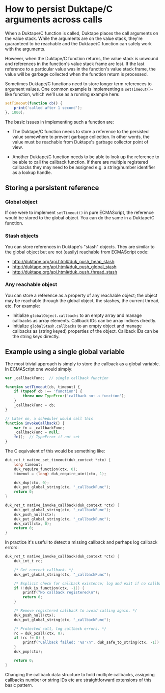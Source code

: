 # How to persist Duktape/C arguments across calls

When a Duktape/C function is called, Duktape places the call arguments on the
value stack.  While the arguments are on the value stack, they're guaranteed
to be reachable and the Duktape/C function can safely work with the arguments.

However, when the Duktape/C function returns, the value stack is unwound and
references in the function's value stack frame are lost.  If the last reference
to a particular value was in the function's value stack frame, the value will
be garbage collected when the function return is processed.

Sometimes Duktape/C functions need to store longer term references to argument
values.  One common example is implementing a `setTimeout()`-like function,
which we'll use as a running example here:

```js
setTimeout(function cb() {
    print('called after 1 second');
}, 1000);
```

The basic issues in implementing such a function are:

* The Duktape/C function needs to store a reference to the persisted value
  somewhere to prevent garbage collection.  In other words, the value must
  be reachable from Duktape's garbage collector point of view.

* Another Duktape/C function needs to be able to look up the reference to
  be able to call the callback function.  If there are multiple registered
  callbacks they may need to be assigned e.g. a string/number identifier as
  a lookup handle.

## Storing a persistent reference

### Global object

If one were to implement `setTimeout()` in pure ECMAScript, the reference
would be stored to the global object.  You can do the same in a Duktape/C
function.

### Stash objects

You can store references in Duktape's "stash" objects.  They are similar to
the global object but are not (easily) reachable from ECMAScript code:

- <http://duktape.org/api.html#duk_push_heap_stash>
- <http://duktape.org/api.html#duk_push_global_stash>
- <http://duktape.org/api.html#duk_push_thread_stash>

### Any reachable object

You can store a reference as a property of any reachable object; the object
may be reachable through the global object, the stashes, the current thread,
etc.  For example:

- Initialize `globalObject.callbacks` to an empty array and manage callbacks
  as array elements.  Callback IDs can be array indices directly.
- Initialize `globalStash.callbacks` to an empty object and manage callbacks
  as (string keyed) properties of the object.  Callback IDs can be the string
  keys directly.

## Example using a single global variable

The most trivial approach is simply to store the callback as a global
variable.  In ECMAScript one would simply:

```js
var _callbackFunc;  // single callback function

function setTimeout(cb, timeout) {
    if (typeof cb !== 'function') {
        throw new TypeError('callback not a function');
    }
    _callbackFunc = cb;
}

// Later on, a scheduler would call this
function invokeCallback() {
    var fn = _callbackFunc;
    _callbackFunc = null;
    fn();  // TypeError if not set
}
```

The C equivalent of this would be something like:

```c
duk_ret_t native_set_timeout(duk_context *ctx) {
    long timeout;
    duk_require_function(ctx, 0);
    timeout = (long) duk_require_uint(ctx, 1);

    duk_dup(ctx, 0);
    duk_put_global_string(ctx, "_callbackFunc");
    return 0;
}

duk_ret_t native_invoke_callback(duk_context *ctx) {
    duk_get_global_string(ctx, "_callbackFunc");
    duk_push_null(ctx);
    duk_put_global_string(ctx, "_callbackFunc");
    duk_call(ctx, 0);
    return 0;
}
```

In practice it's useful to detect a missing callback and perhaps log callback
errors:

```c
duk_ret_t native_invoke_callback(duk_context *ctx) {
    duk_int_t rc;

    /* Get current callback. */
    duk_get_global_string(ctx, "_callbackFunc");

    /* Explicit check for callback existence; log and exit if no callback. */
    if (!duk_is_function(ctx, -1)) {
        printf("No callback registered\n");
        return 0;
    }

    /* Remove registered callback to avoid calling again. */
    duk_push_null(ctx);
    duk_put_global_string(ctx, "_callbackFunc");

    /* Protected call, log callback errors. */
    rc = duk_pcall(ctx, 0);
    if (rc != 0) {
        printf("Callback failed: '%s'\n", duk_safe_to_string(ctx, -1));
    }
    duk_pop(ctx);

    return 0;
}
```

Changing the callback data structure to hold multiple callbacks, assigning
callbacks number or string IDs etc are straightforward extensions of this
basic pattern.
